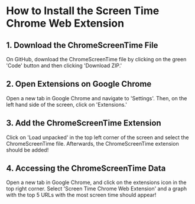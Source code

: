 # How to Install the Screen Time Chrome Web Extension

## 1. Download the ChromeScreenTime File
On GitHub, download the ChromeScreenTime file by clicking on the green 'Code' button and then clicking 'Download ZIP.'

## 2. Open Extensions on Google Chrome
Open a new tab in Google Chrome and navigate to 'Settings'. Then, on the left hand side of the screen, click on 'Extensions.'

## 3. Add the ChromeScreenTime Extension
Click on 'Load unpacked' in the top left corner of the screen and select the ChromeScreenTime file. Afterwards, the ChromeScreenTime extension should be added!

## 4. Accessing the ChromeScreenTime Data
Open a new tab in Google Chrome, and click on the extensions icon in the top right corner. Select 'Screen Time Chrome Web Extension' and a graph with the top 5 URLs with the most screen time should appear!
